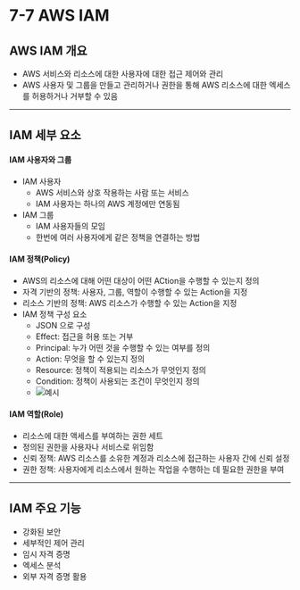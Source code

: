 # 7-7 AWS IAM

## AWS IAM 개요

- AWS 서비스와 리소스에 대한 사용자에 대한 접근 제어와 관리
- AWS 사용자 및 그룹을 만들고 관리하거나 권한을 통해 AWS 리소스에 대한 엑세스를 허용하거나 거부할 수 있음

---

## IAM 세부 요소

#### IAM 사용자와 그룹

- IAM 사용자
  - AWS 서비스와 상호 작용하는 사람 또는 서비스
  - IAM 사용자는 하나의 AWS 계정에만 연동됨
- IAM 그룹
  - IAM 사용자들의 모임
  - 한번에 여러 사용자에게 같은 정책을 연결하는 방법

#### IAM 정책(Policy)

- AWS의 리소스에 대해 어떤 대상이 어떤 ACtion을 수행할 수 있는지 정의
- 자격 기반의 정책: 사용자, 그룹, 역할이 수행할 수 있는 Action을 지정
- 리소스 기반의 정책: AWS 리소스가 수행할 수 있는 Action을 지정
- IAM 정책 구성 요소
  - JSON 으로 구성
  - Effect: 접근을 허용 또는 거부
  - Principal: 누가 어떤 것을 수행할 수 있는 여부를 정의
  - Action: 무엇을 할 수 있는지 정의
  - Resource: 정책이 적용되는 리소스가 무엇인지 정의
  - Condition: 정책이 사용되는 조건이 무엇인지 정의
  - ![예시](https://blog.cloudthat.com/assets/iam_policy_example.jpg)

#### IAM 역할(Role)

- 리소스에 대한 액세스를 부여하는 권한 세트
- 정의된 권한을 사용자나 서비스로 위임함
- 신뢰 정책: AWS 리소스를 소유한 계정과 리소스에 접근하는 사용자 간에 신뢰 설정
- 권한 정책: 사용자에게 리소스에서 원하는 작업을 수행하는 데 필요한 권한을 부여

---

## IAM 주요 기능

- 강화된 보안
- 세부적인 제어 관리
- 임시 자격 증명
- 엑세스 분석
- 외부 자격 증명 활용
